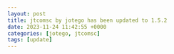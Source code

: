 ```yaml
---
layout: post
title: jtcomsc by jotego has been updated to 1.5.2
date: 2023-11-24 11:42:55 +0000
categories: [jotego, jtcomsc]
tags: [update]
---
```



